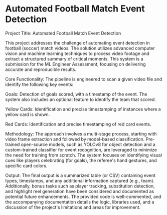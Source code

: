 # Automated Football Match Event Detection
Project Title: Automated Football Match Event Detection

This project addresses the challenge of automating event detection in football (soccer) match videos. The solution utilizes advanced computer vision and machine learning techniques to process video footage and extract a structured summary of critical moments. This system is a submission for the ML Engineer Assessment, focusing on delivering accurate and reproducible results.

Core Functionality:
The pipeline is engineered to scan a given video file and identify the following key events:

Goals: Detection of goals scored, with a timestamp of the event. The system also includes an optional feature to identify the team that scored.

Yellow Cards: Identification and precise timestamping of instances where a yellow card is shown.

Red Cards: Identification and precise timestamping of red card events.

Methodology:
The approach involves a multi-stage process, starting with video frame extraction and followed by model-based classification. Pre-trained open-source models, such as YOLOv8 for object detection and a custom-trained classifier for event recognition, are leveraged to minimize the need for training from scratch. The system focuses on identifying visual cues like players celebrating (for goals), the referee's hand gestures, and specific card colors.

Output:
The final output is a summarized table (or CSV) containing event types, timestamps, and any additional information captured (e.g., team). Additionally, bonus tasks such as player tracking, substitution detection, and highlight reel generation have been considered and documented as potential future enhancements. The provided code is well-commented, and the accompanying documentation details the logic, libraries used, and a discussion of the project's limitations and areas for improvement.
